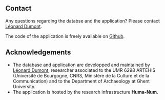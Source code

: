 ## Contact

Any questions regarding the databse and the application? Please contact [Léonard Dumont](mailto:leonard.dumont@u-bourgogne.fr).

The code of the application is freely available on [Github](https://github.com/lodumont/EPoMAB).

## Acknowledgements

  - The database and application are developped and maintained by [Léonard Dumont](mailto:leonard.dumont@u-bourgogne.fr), researcher associated to the UMR 6298 ARTEHIS (Université de Bourgogne, CNRS, Ministère de la Culture et de la Communication) and to the Department of Archaeology at Ghent University.
  - The application is hosted by the research infrastructure **Huma-Num**.